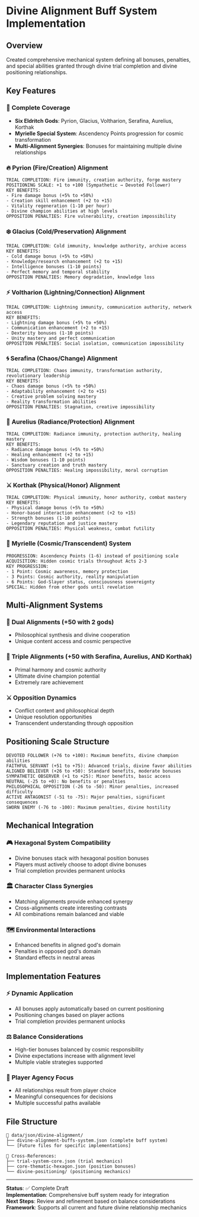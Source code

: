 # Divine Alignment Buff System Implementation

## Overview
Created comprehensive mechanical system defining all bonuses, penalties, and special abilities granted through divine trial completion and divine positioning relationships.

## Key Features

### 🎯 **Complete Coverage**
- **Six Eldritch Gods**: Pyrion, Glacius, Voltharion, Serafina, Aurelius, Korthak
- **Myrielle Special System**: Ascendency Points progression for cosmic transformation
- **Multi-Alignment Synergies**: Bonuses for maintaining multiple divine relationships

### 🔥 **Pyrion (Fire/Creation) Alignment**
```
TRIAL COMPLETION: Fire immunity, creation authority, forge mastery
POSITIONING SCALE: +1 to +100 (Sympathetic → Devoted Follower)
KEY BENEFITS: 
- Fire damage bonus (+5% to +50%)
- Creation skill enhancement (+2 to +15)
- Vitality regeneration (1-10 per hour)
- Divine champion abilities at high levels
OPPOSITION PENALTIES: Fire vulnerability, creation impossibility
```

### ❄️ **Glacius (Cold/Preservation) Alignment**
```
TRIAL COMPLETION: Cold immunity, knowledge authority, archive access
KEY BENEFITS:
- Cold damage bonus (+5% to +50%)
- Knowledge/research enhancement (+2 to +15)
- Intelligence bonuses (1-10 points)
- Perfect memory and temporal stability
OPPOSITION PENALTIES: Memory degradation, knowledge loss
```

### ⚡ **Voltharion (Lightning/Connection) Alignment**
```
TRIAL COMPLETION: Lightning immunity, communication authority, network access
KEY BENEFITS:
- Lightning damage bonus (+5% to +50%)
- Communication enhancement (+2 to +15)
- Dexterity bonuses (1-10 points)
- Unity mastery and perfect communication
OPPOSITION PENALTIES: Social isolation, communication impossibility
```

### 🌀 **Serafina (Chaos/Change) Alignment**
```
TRIAL COMPLETION: Chaos immunity, transformation authority, revolutionary leadership
KEY BENEFITS:
- Chaos damage bonus (+5% to +50%)
- Adaptability enhancement (+2 to +15)
- Creative problem solving mastery
- Reality transformation abilities
OPPOSITION PENALTIES: Stagnation, creative impossibility
```

### 🌟 **Aurelius (Radiance/Protection) Alignment**
```
TRIAL COMPLETION: Radiance immunity, protection authority, healing mastery
KEY BENEFITS:
- Radiance damage bonus (+5% to +50%)
- Healing enhancement (+2 to +15)
- Wisdom bonuses (1-10 points)
- Sanctuary creation and truth mastery
OPPOSITION PENALTIES: Healing impossibility, moral corruption
```

### ⚔️ **Korthak (Physical/Honor) Alignment**
```
TRIAL COMPLETION: Physical immunity, honor authority, combat mastery
KEY BENEFITS:
- Physical damage bonus (+5% to +50%)
- Honor-based interaction enhancement (+2 to +15)
- Strength bonuses (1-10 points)
- Legendary reputation and justice mastery
OPPOSITION PENALTIES: Physical weakness, combat futility
```

### 🌌 **Myrielle (Cosmic/Transcendent) System**
```
PROGRESSION: Ascendency Points (1-6) instead of positioning scale
ACQUISITION: Hidden cosmic trials throughout Acts 2-3
KEY PROGRESSION:
- 1 Point: Cosmic awareness, memory protection
- 3 Points: Cosmic authority, reality manipulation
- 6 Points: God-Slayer status, consciousness sovereignty
SPECIAL: Hidden from other gods until revelation
```

## Multi-Alignment Systems

### 🤝 **Dual Alignments** (+50 with 2 gods)
- Philosophical synthesis and divine cooperation
- Unique content access and cosmic perspective

### 👑 **Triple Alignments** (+50 with Serafina, Aurelius, AND Korthak)
- Primal harmony and cosmic authority
- Ultimate divine champion potential
- Extremely rare achievement

### ⚔️ **Opposition Dynamics**
- Conflict content and philosophical depth
- Unique resolution opportunities
- Transcendent understanding through opposition

## Positioning Scale Structure
```
DEVOTED FOLLOWER (+76 to +100): Maximum benefits, divine champion abilities
FAITHFUL SERVANT (+51 to +75): Advanced trials, divine favor abilities  
ALIGNED BELIEVER (+26 to +50): Standard benefits, moderate bonuses
SYMPATHETIC OBSERVER (+1 to +25): Minor benefits, basic access
NEUTRAL (-25 to +0): No benefits or penalties
PHILOSOPHICAL OPPOSITION (-26 to -50): Minor penalties, increased difficulty
ACTIVE ANTAGONIST (-51 to -75): Major penalties, significant consequences
SWORN ENEMY (-76 to -100): Maximum penalties, divine hostility
```

## Mechanical Integration

### 🎮 **Hexagonal System Compatibility**
- Divine bonuses stack with hexagonal position bonuses
- Players must actively choose to adopt divine bonuses
- Trial completion provides permanent unlocks

### 🏛️ **Character Class Synergies**
- Matching alignments provide enhanced synergy
- Cross-alignments create interesting contrasts
- All combinations remain balanced and viable

### 🗺️ **Environmental Interactions**
- Enhanced benefits in aligned god's domain
- Penalties in opposed god's domain
- Standard effects in neutral areas

## Implementation Features

### ⚡ **Dynamic Application**
- All bonuses apply automatically based on current positioning
- Positioning changes based on player actions
- Trial completion provides permanent unlocks

### ⚖️ **Balance Considerations**
- High-tier bonuses balanced by cosmic responsibility
- Divine expectations increase with alignment level
- Multiple viable strategies supported

### 🎯 **Player Agency Focus**
- All relationships result from player choice
- Meaningful consequences for decisions
- Multiple successful paths available

## File Structure
```
📁 data/json/divine-alignment/
├── divine-alignment-buffs-system.json (complete buff system)
└── [Future files for specific implementations]

🔗 Cross-References:
├── trial-system-core.json (trial mechanics)
├── core-thematic-hexagon.json (position bonuses)
└── divine-positioning/ (positioning mechanics)
```

---

**Status**: ✅ Complete Draft  
**Implementation**: Comprehensive buff system ready for integration  
**Next Steps**: Review and refinement based on balance considerations  
**Framework**: Supports all current and future divine relationship mechanics
